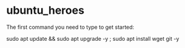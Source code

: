 # ubuntu_heroes

The first command you need to type to get started:

sudo apt update && sudo apt upgrade -y ; sudo apt install wget git -y